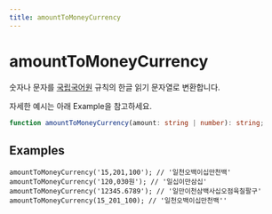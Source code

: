 ```yaml
---
title: amountToMoneyCurrency
---
```


# amountToMoneyCurrency

숫자나 문자를 [국립국어원](https://ko.dict.naver.com/#/correct/korean/info?seq=602) 규칙의 한글 읽기 문자열로 변환합니다.

자세한 예시는 아래 Example을 참고하세요.

```typescript
function amountToMoneyCurrency(amount: string | number): string;
```

## Examples

```tsx
amountToMoneyCurrency('15,201,100'); // '일천오백이십만천백'
amountToMoneyCurrency('120,030원'); // '일십이만삼십'
amountToMoneyCurrency('12345.6789'); // '일만이천삼백사십오점육칠팔구'
amountToMoneyCurrency(15_201_100); // '일천오백이십만천백''
```
